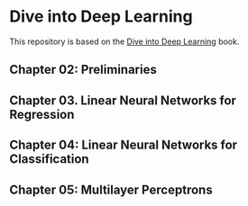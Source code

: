 # Dive into Deep Learning
This repository is based on the [Dive into Deep Learning](https://d2l.ai/) book.

## Chapter 02: Preliminaries

## Chapter 03. Linear Neural Networks for Regression

## Chapter 04: Linear Neural Networks for Classification

## Chapter 05: Multilayer Perceptrons
